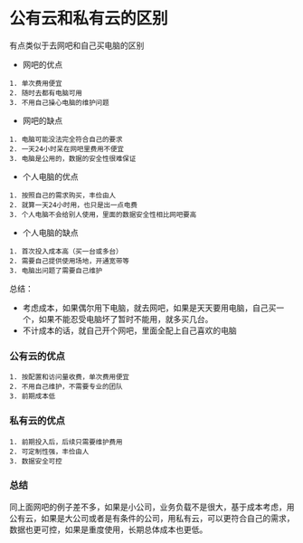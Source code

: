 # 公有云和私有云的区别

有点类似于去网吧和自己买电脑的区别

* 网吧的优点
```
1. 单次费用便宜 
2. 随时去都有电脑可用
3. 不用自己操心电脑的维护问题
```

* 网吧的缺点
```
1. 电脑可能没法完全符合自己的要求
2. 一天24小时呆在网吧里费用不便宜
3. 电脑是公用的，数据的安全性很难保证
```

* 个人电脑的优点
```
1. 按照自己的需求购买，丰俭由人
2. 就算一天24小时用，也只是出一点电费
3. 个人电脑不会给别人使用，里面的数据安全性相比网吧要高
```

* 个人电脑的缺点
```
1. 首次投入成本高（买一台或多台）
2. 需要自己提供使用场地，开通宽带等
3. 电脑出问题了需要自己维护
```

总结：

* 考虑成本，如果偶尔用下电脑，就去网吧，如果是天天要用电脑，自己买一个，如果不能忍受电脑坏了暂时不能用，就多买几台。
* 不计成本的话，就自己开个网吧，里面全配上自己喜欢的电脑

### 公有云的优点

```
1. 按配置和访问量收费，单次费用便宜 
2. 不用自己维护，不需要专业的团队
3. 前期成本低
```

### 私有云的优点
```
1. 前期投入后，后续只需要维护费用
2. 可定制性强，丰俭由人
3. 数据安全可控
```

### 总结
同上面网吧的例子差不多，如果是小公司，业务负载不是很大，基于成本考虑，用公有云，如果是大公司或者是有条件的公司，用私有云，可以更符合自己的需求，数据也更可控，如果是重度使用，长期总体成本也更低。
